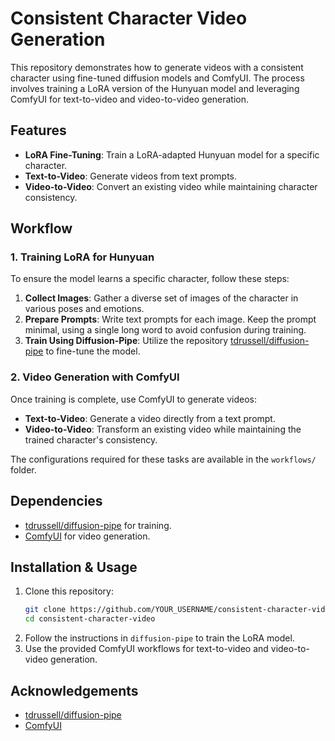 # Consistent Character Video Generation

This repository demonstrates how to generate videos with a consistent character using fine-tuned diffusion models and ComfyUI. The process involves training a LoRA version of the Hunyuan model and leveraging ComfyUI for text-to-video and video-to-video generation.

## Features
- **LoRA Fine-Tuning**: Train a LoRA-adapted Hunyuan model for a specific character.
- **Text-to-Video**: Generate videos from text prompts.
- **Video-to-Video**: Convert an existing video while maintaining character consistency.

## Workflow

### 1. Training LoRA for Hunyuan
To ensure the model learns a specific character, follow these steps:

1. **Collect Images**: Gather a diverse set of images of the character in various poses and emotions.
2. **Prepare Prompts**: Write text prompts for each image. Keep the prompt minimal, using a single long word to avoid confusion during training.
3. **Train Using Diffusion-Pipe**: Utilize the repository [tdrussell/diffusion-pipe](https://github.com/tdrussell/diffusion-pipe) to fine-tune the model.

### 2. Video Generation with ComfyUI
Once training is complete, use ComfyUI to generate videos:

- **Text-to-Video**: Generate a video directly from a text prompt.
- **Video-to-Video**: Transform an existing video while maintaining the trained character's consistency.

The configurations required for these tasks are available in the `workflows/` folder.

## Dependencies
- [tdrussell/diffusion-pipe](https://github.com/tdrussell/diffusion-pipe) for training.
- [ComfyUI](https://github.com/comfyanonymous/ComfyUI) for video generation.

## Installation & Usage
1. Clone this repository:
   ```bash
   git clone https://github.com/YOUR_USERNAME/consistent-character-video.git
   cd consistent-character-video
   ```
2. Follow the instructions in `diffusion-pipe` to train the LoRA model.
3. Use the provided ComfyUI workflows for text-to-video and video-to-video generation.

## Acknowledgements
- [tdrussell/diffusion-pipe](https://github.com/tdrussell/diffusion-pipe)
- [ComfyUI](https://github.com/comfyanonymous/ComfyUI)




